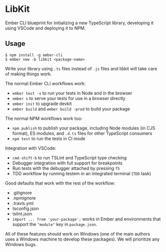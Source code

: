 # LibKit

Ember CLI blueprint for initializing a new TypeScript library,
developing it using VSCode and deploying it to NPM.

## Usage

```
$ npm install -g ember-cli
$ ember new -b libkit <package-name>
```

Write your library using `.ts` files instead of `.js` files and
libkit will take care of making things work.

The normal Ember CLI workflows work:

- `ember test -s` to run your tests in Node and in the browser
- `ember s` to serve your tests for use in a browser directly
- `ember init` to upgrade devkit
- `ember build` and `ember build -prod` to build your package

The normal NPM workflows work too:

- `npm publish` to publish your package, including Node modules (in
  CJS format), ES modules, and `.d.ts` files for other TypeScript
  consumers
- `npm test` to run the tests in CI mode

Integration with VSCode:

- `cmd-shift-b` to run TSLint and TypeScript type checking
- Debugger integration with full support for breakpoints
- Run tests with the debugger attached by pressing `f5`
- TDD workflow by running testem in an integrated terminal
  (`TDD` task)

Good defaults that work with the rest of the workflow:

- .gitignore
- .npmignore
- .travis.yml
- tsconfig.json
- tslint.json
- `import ... from 'your-package';` works in Ember and
  environments that support the `"module"` key in
  `package.json`.

All of these features should work on Windows (one of the main
authors uses a Windows machine to develop these packages).
We will prioritize any Windows bugs.
